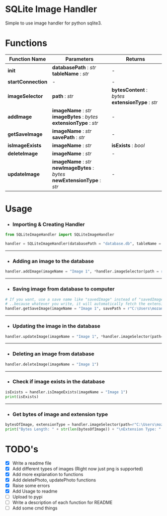 # SQLite Image Handler
Simple to use image handler for python sqlite3.

# Functions
Function Name | Parameters | Returns
------------- | ---------- | -------
**init** | **databasePath** : *str* <br> **tableName** : *str* | - |
**startConnection** | - | - |
**imageSelector** | **path** : *str* | **bytesContent** : *bytes* <br> **extensionType** : *str* |
**addImage** | **imageName** : *str* <br> **imageBytes** : *bytes* <br> **extensionType** : *str* | - |
**getSaveImage** | **imageName** : *str* <br> **savePath** : *str* | - |
**isImageExists** | **imageName** : *str* | **isExists** : *bool* |
**deleteImage** | **imageName** : *str* | - |
**updateImage** | **imageName** : *str* <br> **newImageBytes** : *bytes* <br> **newExtensionType** : *str* | - |

# Usage
- <h3> Importing & Creating Handler </h3>

```python
from SQLiteImageHandler import SQLiteImageHandler

handler = SQLiteImageHandler(databasePath = "database.db", tableName = "myimages")
```
<hr>

- <h3>Adding an image to the database</h3>

```python
handler.addImage(imageName = "Image 1", *handler.imageSelector(path = r"C:\Users\mozancetin\Desktop\myimage1.png"))
```
<hr>

- <h3>Saving image from database to computer</h3>

```python
# If you want, use a save name like "savedImage" instead of "savedImage.png"
# ..because whatever you write, it will automatically fetch the extension from the database.
handler.getSaveImage(imageName = "Image 1", savePath = r"C:\Users\mozancetin\Desktop\savedImage.png")ü
```
<hr>

- <h3>Updating the image in the database</h3>

```python
handler.updateImage(imageName = "Image 1", *handler.imageSelector(path=r"C:\Users\mozancetin\Desktop\myimage2.png"))
```
<hr>

- <h3>Deleting an image from database</h3>

```python
handler.deleteImage(imageName = "Image 1")
```
<hr>

- <h3>Check if image exists in the database</h3>

```python
isExists = handler.isImageExists(imageName = "Image 1")
print(isExists)
```
<hr>

- <h3>Get bytes of image and extension type</h3>

```python
bytesOfImage, extensionType = handler.imageSelector(path=r"C:\Users\mozancetin\Desktop\myimage1.png")
print("Bytes Length: " + str(len(bytesOfImage)) + "\nExtension Type: " + extensionType)
```

# TODO's
- [x] Write a readme file
- [x] Add different types of images (Right now just png is supported)
- [x] Add more explanation to functions
- [x] Add deletePhoto, updatePhoto functions
- [x] Raise some errors
- [x] Add Usage to readme
- [ ] Upload to pypi
- [ ] Write a description of each function for README
- [ ] Add some cmd things
